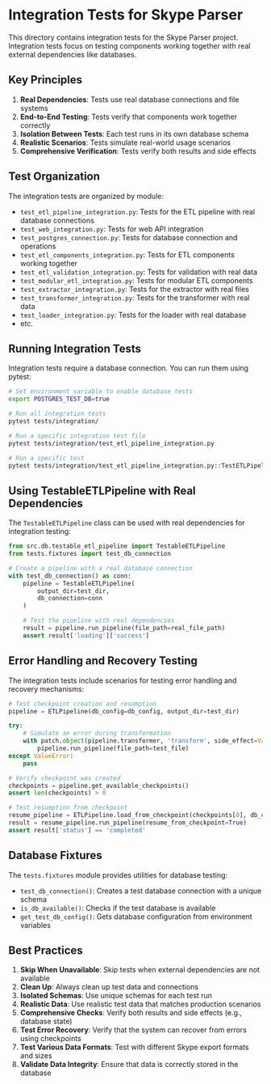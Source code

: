 # Integration Tests for Skype Parser

This directory contains integration tests for the Skype Parser project. Integration tests focus on testing components working together with real external dependencies like databases.

## Key Principles

1. **Real Dependencies**: Tests use real database connections and file systems
2. **End-to-End Testing**: Tests verify that components work together correctly
3. **Isolation Between Tests**: Each test runs in its own database schema
4. **Realistic Scenarios**: Tests simulate real-world usage scenarios
5. **Comprehensive Verification**: Tests verify both results and side effects

## Test Organization

The integration tests are organized by module:

- `test_etl_pipeline_integration.py`: Tests for the ETL pipeline with real database connections
- `test_web_integration.py`: Tests for web API integration
- `test_postgres_connection.py`: Tests for database connection and operations
- `test_etl_components_integration.py`: Tests for ETL components working together
- `test_etl_validation_integration.py`: Tests for validation with real data
- `test_modular_etl_integration.py`: Tests for modular ETL components
- `test_extractor_integration.py`: Tests for the extractor with real files
- `test_transformer_integration.py`: Tests for the transformer with real data
- `test_loader_integration.py`: Tests for the loader with real database
- etc.

## Running Integration Tests

Integration tests require a database connection. You can run them using pytest:

```bash
# Set environment variable to enable database tests
export POSTGRES_TEST_DB=true

# Run all integration tests
pytest tests/integration/

# Run a specific integration test file
pytest tests/integration/test_etl_pipeline_integration.py

# Run a specific test
pytest tests/integration/test_etl_pipeline_integration.py::TestETLPipelineIntegration::test_integration_run_pipeline
```

## Using TestableETLPipeline with Real Dependencies

The `TestableETLPipeline` class can be used with real dependencies for integration testing:

```python
from src.db.testable_etl_pipeline import TestableETLPipeline
from tests.fixtures import test_db_connection

# Create a pipeline with a real database connection
with test_db_connection() as conn:
    pipeline = TestableETLPipeline(
        output_dir=test_dir,
        db_connection=conn
    )

    # Test the pipeline with real dependencies
    result = pipeline.run_pipeline(file_path=real_file_path)
    assert result['loading']['success']
```

## Error Handling and Recovery Testing

The integration tests include scenarios for testing error handling and recovery mechanisms:

```python
# Test checkpoint creation and resumption
pipeline = ETLPipeline(db_config=db_config, output_dir=test_dir)

try:
    # Simulate an error during transformation
    with patch.object(pipeline.transformer, 'transform', side_effect=ValueError("Test error")):
        pipeline.run_pipeline(file_path=test_file)
except ValueError:
    pass

# Verify checkpoint was created
checkpoints = pipeline.get_available_checkpoints()
assert len(checkpoints) > 0

# Test resumption from checkpoint
resume_pipeline = ETLPipeline.load_from_checkpoint(checkpoints[0], db_config=db_config)
result = resume_pipeline.run_pipeline(resume_from_checkpoint=True)
assert result['status'] == 'completed'
```

## Database Fixtures

The `tests.fixtures` module provides utilities for database testing:

- `test_db_connection()`: Creates a test database connection with a unique schema
- `is_db_available()`: Checks if the test database is available
- `get_test_db_config()`: Gets database configuration from environment variables

## Best Practices

1. **Skip When Unavailable**: Skip tests when external dependencies are not available
2. **Clean Up**: Always clean up test data and connections
3. **Isolated Schemas**: Use unique schemas for each test run
4. **Realistic Data**: Use realistic test data that matches production scenarios
5. **Comprehensive Checks**: Verify both results and side effects (e.g., database state)
6. **Test Error Recovery**: Verify that the system can recover from errors using checkpoints
7. **Test Various Data Formats**: Test with different Skype export formats and sizes
8. **Validate Data Integrity**: Ensure that data is correctly stored in the database